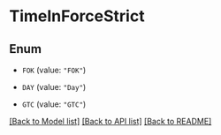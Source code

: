 # TimeInForceStrict

## Enum


* `FOK` (value: `"FOK"`)

* `DAY` (value: `"Day"`)

* `GTC` (value: `"GTC"`)


[[Back to Model list]](../README.md#documentation-for-models) [[Back to API list]](../README.md#documentation-for-api-endpoints) [[Back to README]](../README.md)


